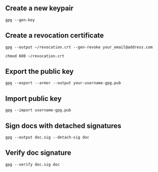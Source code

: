 ## Create a new keypair
`gpg --gen-key`

## Create a revocation certificate
`gpg --output ~/revocation.crt --gen-revoke your_email@address.com`

`chmod 600 ~/revocation.crt`

## Export the public key
`gpg --export --armor --output your-username-gpg.pub`

## Import public key
`gpg --import username-gpg.pub`

## Sign docs with detached signatures
`gpg --output doc.sig --detach-sig doc`

## Verify doc signature
`gpg --verify doc.sig doc`
